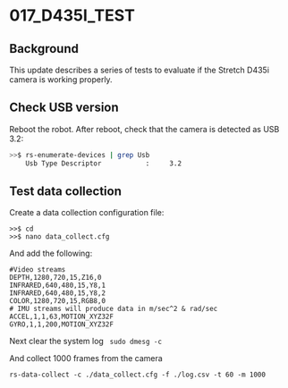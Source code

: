 # 017_D435I_TEST

## **Background**

This update describes a series of tests to evaluate if the Stretch D435i camera is working properly.

## Check USB version

Reboot the robot. After reboot, check that the camera is detected as USB 3.2:

```bash
>>$ rs-enumerate-devices | grep Usb
    Usb Type Descriptor           :     3.2
```

## Test data collection

Create a data collection configuration file:
```
>>$ cd 
>>$ nano data_collect.cfg
```
And add the following:

```
#Video streams
DEPTH,1280,720,15,Z16,0
INFRARED,640,480,15,Y8,1
INFRARED,640,480,15,Y8,2
COLOR,1280,720,15,RGB8,0
# IMU streams will produce data in m/sec^2 & rad/sec
ACCEL,1,1,63,MOTION_XYZ32F
GYRO,1,1,200,MOTION_XYZ32F
```

Next clear the system log
``` sudo dmesg -c```

And collect 1000 frames from the camera

```
rs-data-collect -c ./data_collect.cfg -f ./log.csv -t 60 -m 1000
```

